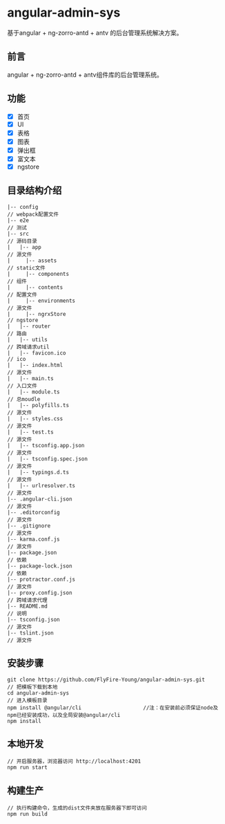 # angular-admin-sys #
基于angular + ng-zorro-antd + antv 的后台管理系统解决方案。
## 前言 ##
angular + ng-zorro-antd + antv组件库的后台管理系统。

## 功能 ##
- [x] 首页
- [x] UI
- [x] 表格
- [x] 图表
- [x] 弹出框
- [x] 富文本
- [x] ngstore

## 目录结构介绍 ##

	|-- config                                                            // webpack配置文件
	|-- e2e                                                               // 测试
	|-- src                                                               // 源码目录
	|   |-- app                                                           // 源文件
	|	  |-- assets                   	                                    // static文件
	|	  |-- components                   	                                // 组件
	|	  |-- contents                 	                                    // 配置文件
	|	  |-- environments                  	                              // 源文件
	|	  |-- ngrxStore                 	                                  // ngstore
	|   |-- router                                                        // 路由
	|   |-- utils                                                         // 跨域请求util
	|   |-- favicon.ico                                                   // ico
	|   |-- index.html                                                    // 源文件
	|   |-- main.ts                                                       // 入口文件
	|   |-- module.ts                                                     // 总moudle
	|   |-- polyfills.ts                                                  // 源文件
	|   |-- styles.css                                                    // 源文件
	|   |-- test.ts                                                       // 源文件
	|   |-- tsconfig.app.json                                             // 源文件
	|   |-- tsconfig.spec.json                                            // 源文件
	|   |-- typings.d.ts                                                  // 源文件
	|   |-- urlresolver.ts                                                // 源文件
	|-- .angular-cli.json                                                 // 源文件
	|-- .editorconfig                                                     // 源文件
	|-- .gitignore                                                        // 源文件
	|-- karma.conf.js                                                     // 源文件
	|-- package.json                                                      // 依赖
	|-- package-lock.json                                                 // 依赖
	|-- protractor.conf.js                                                // 源文件
	|-- proxy.config.json                                                 // 跨域请求代理
	|-- README.md                                                         // 说明
	|-- tsconfig.json                                                     // 源文件
	|-- tslint.json                                                       // 源文件

	

## 安装步骤 ##

	git clone https://github.com/FlyFire-Young/angular-admin-sys.git      // 把模板下载到本地
	cd angular-admin-sys                                                  // 进入模板目录
	npm install @angular/cli                    //注：在安装前必须保证node及npm已经安装成功，以及全局安装@angular/cli
	npm install   

## 本地开发 ##

	// 开启服务器，浏览器访问 http://localhost:4201
	npm run start

## 构建生产 ##

	// 执行构建命令，生成的dist文件夹放在服务器下即可访问
	npm run build

